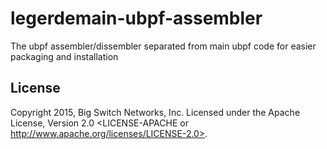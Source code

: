 # legerdemain-ubpf-assembler
The ubpf assembler/dissembler separated from main ubpf code for easier packaging and installation


## License

Copyright 2015, Big Switch Networks, Inc. Licensed under the Apache License, Version 2.0
<LICENSE-APACHE or http://www.apache.org/licenses/LICENSE-2.0>.
